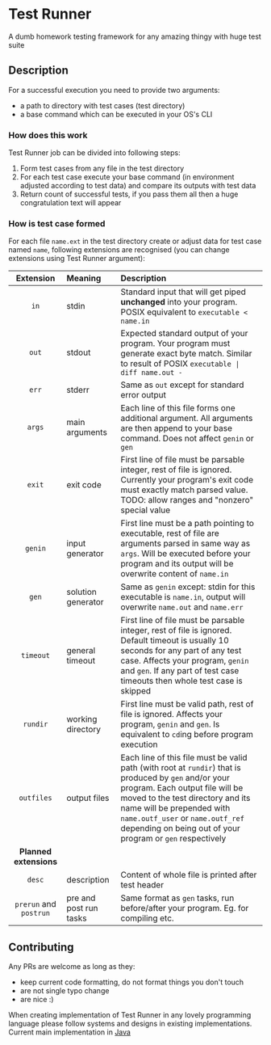 # Test Runner

A dumb homework testing framework for any amazing thingy with huge test suite

## Description

For a successful execution you need to provide two arguments:
- a path to directory with test cases (test directory)
- a base command which can be executed in your OS's CLI

### How does this work

Test Runner job can be divided into following steps:
1. Form test cases from any file in the test directory
1. For each test case execute your base command (in environment adjusted according to test data) and compare its outputs with test data
1. Return count of successful tests, if you pass them all then a huge congratulation text will appear

### How is test case formed

For each file `name.ext` in the test directory create or adjust data for test case named `name`, following extensions are recognised (you can change extensions using Test Runner argument):

| Extension | Meaning | Description |
| :-: | :-- | :-- |
| `in` | stdin | Standard input that will get piped **unchanged** into your program. POSIX equivalent to `executable < name.in` |
| `out` | stdout | Expected standard output of your program. Your program must generate exact byte match. Similar to result of POSIX `executable \| diff name.out -` |
| `err` | stderr | Same as `out` except for standard error output |
| `args` | main arguments | Each line of this file forms one additional argument. All arguments are then append to your base command. Does not affect `genin` or `gen` |
| `exit` | exit code | First line of file must be parsable integer, rest of file is ignored. Currently your program's exit code must exactly match parsed value. TODO: allow ranges and "nonzero" special value |
| `genin` | input generator | First line must be a path pointing to executable, rest of file are arguments parsed in same way as `args`. Will be executed before your program and its output will be overwrite content of `name.in` |
| `gen` | solution generator | Same as `genin` except: stdin for this executable is `name.in`, output will overwrite `name.out` and `name.err` |
| `timeout` | general timeout | First line of file must be parsable integer, rest of file is ignored. Default timeout is usually 10 seconds for any part of any test case. Affects your program, `genin` and `gen`. If any part of test case timeouts then whole test case is skipped |
| `rundir` | working directory | First line must be valid path, rest of file is ignored. Affects your program, `genin` and `gen`. Is equivalent to `cd`ing before program execution |
| `outfiles` | output files | Each line of this file must be valid path (with root at `rundir`) that is produced by `gen` and/or your program. Each output file will be moved to the test directory and its name will be prepended with `name.outf_user` or `name.outf_ref` depending on being out of your program or `gen` respectively |
| **Planned extensions** | | |
| `desc` | description | Content of whole file is printed after test header |
| `prerun` and `postrun` | pre and post run tasks | Same format as `gen` tasks, run before/after your program. Eg. for compiling etc. |

## Contributing

Any PRs are welcome as long as they:

- keep current code formatting, do not format things you don't touch
- are not single typo change
- are nice :)

When creating implementation of Test Runner in any lovely programming language please follow systems and designs in existing implementations. Current main implementation in [Java](https://github.com/Nightenom/Test-Runner/blob/main/java/TestRunner.java)
